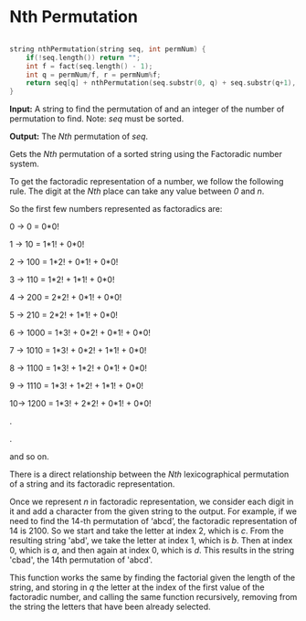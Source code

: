 # Nth Permutation

```cpp

string nthPermutation(string seq, int permNum) {
	if(!seq.length()) return "";
	int f = fact(seq.length() - 1);
	int q = permNum/f, r = permNum%f;
	return seq[q] + nthPermutation(seq.substr(0, q) + seq.substr(q+1), r);
}

```

**Input:** A string to find the permutation of and an integer of the number of permutation to find. Note: _seq_ must be sorted.

**Output:** The _Nth_ permutation of _seq_.

Gets the _Nth_ permutation of a sorted string using the Factoradic number system.

To get the factoradic representation of a number, we follow the following rule.
The digit at the _Nth_ place can take any value between _0_ and _n_.

So the first few numbers represented as factoradics are:

0 -> 0 = 0\*0!

1 -> 10 = 1\*1! + 0\*0!

2 -> 100 = 1\*2! + 0\*1! + 0\*0!

3 -> 110 = 1\*2! + 1\*1! + 0\*0!

4 -> 200 = 2\*2! + 0\*1! + 0\*0!

5 -> 210 = 2\*2! + 1\*1! + 0\*0!

6 -> 1000 = 1\*3! + 0\*2! + 0\*1! + 0\*0!

7 -> 1010 = 1\*3! + 0\*2! + 1\*1! + 0\*0!

8 -> 1100 = 1\*3! + 1\*2! + 0\*1! + 0\*0!

9 -> 1110 = 1\*3! + 1\*2! + 1\*1! + 0\*0!

10-> 1200 = 1\*3! + 2\*2! + 0\*1! + 0\*0!

.

.

and so on.

There is a direct relationship between the _Nth_ lexicographical permutation of a string and its factoradic representation.

Once we represent _n_ in factoradic representation, we consider each digit in it and add a character from the given string to the output. For example, if we need to find the 14-th permutation of ‘abcd’, the factoradic representation of 14 is 2100. So we start and take the letter at index 2, which is _c_. From the resulting string 'abd', we take the letter at index 1, which is _b_. Then at index 0, which is _a_, and then again at index 0, which is _d_. This results in the string 'cbad', the 14th permutation of 'abcd'.

This function works the same by finding the factorial given the length of the string, and storing in _q_ the letter at the index of the first value of the factoradic number, and calling the same function recursively, removing from the string the letters that have been already selected.
